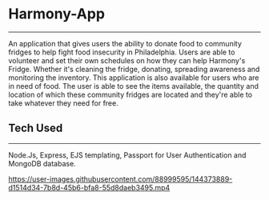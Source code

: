 # Harmony-App
<hr>

An application that gives users the ability to donate food to community fridges to help fight food insecurity in Philadelphia. Users are able to volunteer and set their own schedules on how they can help Harmony's Fridge. Whether it's cleaning the fridge, donating, spreading awareness and monitoring the inventory.
This application is also available for users who are in need of food. The user is able to see the items available, the quantity and location of which these community fridges are located and they're able to take whatever they need for free.

<h2>Tech Used</h2>
<hr>
  <span>Node.Js, Express, EJS templating, Passport for User Authentication and MongoDB database.</span>

https://user-images.githubusercontent.com/88999595/144373889-d1514d34-7b8d-45b6-bfa8-55d8daeb3495.mp4


